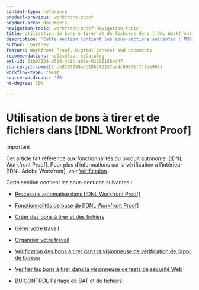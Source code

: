 ```yaml
---
content-type: reference
product-previous: workfront-proof
product-area: documents
navigation-topic: workfront-proof-navigation-topic
title: Utilisation de bons à tirer et de fichiers dans [!DNL Workfront Proof]
description: 'Cette section contient les sous-sections suivantes : MODIFIEZ-MOI.'
author: Courtney
feature: Workfront Proof, Digital Content and Documents
recommendations: noDisplay, noCatalog
exl-id: 31b97154-e506-4a1c-ab9a-92395156ed47
source-git-commit: cb8293350add186743157ee4c60671f7c1ee96f1
workflow-type: tm+mt
source-wordcount: '76'
ht-degree: 10%

---
```


# Utilisation de bons à tirer et de fichiers dans [!DNL Workfront Proof]

>[!IMPORTANT]
>
>Cet article fait référence aux fonctionnalités du produit autonome. [!DNL Workfront Proof]. Pour plus d’informations sur la vérification à l’intérieur [!DNL Adobe Workfront], voir [Vérification](../../review-and-approve-work/proofing/proofing.md).

Cette section contient les sous-sections suivantes :

* [Processus automatisé dans [!DNL Workfront Proof]](../../workfront-proof/wp-work-proofsfiles/automated-workflow/automated-workflow.md)
* [Fonctionnalités de base de [!DNL Workfront Proof]](../../workfront-proof/wp-work-proofsfiles/basic-features/basic-features.md)
* [Créer des bons à tirer et des fichiers](../../workfront-proof/wp-work-proofsfiles/create-proofs-and-files/create-proofs-and-files.md)
* [Gérer votre travail](../../workfront-proof/wp-work-proofsfiles/manage-your-work/manage-your-work.md)
* [Organiser votre travail](../../workfront-proof/wp-work-proofsfiles/organize-your-work/organize-your-work.md)
* [Vérification des bons à tirer dans la visionneuse de vérification de l’appli de bureau](../../workfront-proof/wp-work-proofsfiles/review-proofs-dpv/review-proofs-in-desktop-proofing-viewer.md)

  <!--
  <li data-mc-conditions="QuicksilverOrClassic.Draft mode"><a href="../../workfront-proof/wp-work-proofsfiles/review-proofs-lpv/review-proofs-in-the-lpv.md" class="MCXref xref" xrefformat="{para}">Review proofs in the Legacy Proofing Viewer</a> </li>
  -->

* [Vérifier les bons à tirer dans la visionneuse de tests de sécurité Web](../../workfront-proof/wp-work-proofsfiles/review-proofs-wpv/review-proofs-in-wpv.md)
* [[!UICONTROL Partage de BAT et de fichiers]](../../workfront-proof/wp-work-proofsfiles/share-proofs-and-files/share-proofs-and-files.md)
